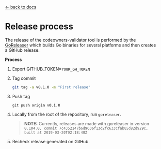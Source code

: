 [← back to docs](./README.md)

# Release process

The release of the codeowners-validator tool is performed by the [GoReleaser](https://github.com/goreleaser/goreleaser) which builds Go binaries for several platforms and then creates a GitHub release.

**Process**

1. Export GITHUB_TOKEN=`YOUR_GH_TOKEN`

2. Tag commit 
   ```bash
   git tag -a v0.1.0 -m "First release"
   ```         

3. Push tag
    ```
    git push origin v0.1.0
    ```

4. Locally from the root of the repository, run `goreleaser`.
   >**NOTE:** Currently, releases are made with goreleaser in version `0.104.0, commit 7c4352147b6d9636f13d2fc633cfab05d82d929c, built at 2019-03-20T02:18:40Z`
   
5. Recheck release generated on GitHub. 

